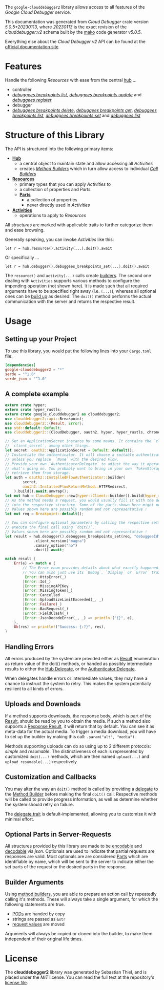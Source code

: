 <!---
DO NOT EDIT !
This file was generated automatically from 'src/generator/templates/api/README.md.mako'
DO NOT EDIT !
-->
The `google-clouddebugger2` library allows access to all features of the *Google Cloud Debugger* service.

This documentation was generated from *Cloud Debugger* crate version *5.0.5+20230113*, where *20230113* is the exact revision of the *clouddebugger:v2* schema built by the [mako](http://www.makotemplates.org/) code generator *v5.0.5*.

Everything else about the *Cloud Debugger* *v2* API can be found at the
[official documentation site](https://cloud.google.com/debugger).
# Features

Handle the following *Resources* with ease from the central [hub](https://docs.rs/google-clouddebugger2/5.0.5+20230113/google_clouddebugger2/CloudDebugger) ... 

* controller
 * [*debuggees breakpoints list*](https://docs.rs/google-clouddebugger2/5.0.5+20230113/google_clouddebugger2/api::ControllerDebuggeeBreakpointListCall), [*debuggees breakpoints update*](https://docs.rs/google-clouddebugger2/5.0.5+20230113/google_clouddebugger2/api::ControllerDebuggeeBreakpointUpdateCall) and [*debuggees register*](https://docs.rs/google-clouddebugger2/5.0.5+20230113/google_clouddebugger2/api::ControllerDebuggeeRegisterCall)
* debugger
 * [*debuggees breakpoints delete*](https://docs.rs/google-clouddebugger2/5.0.5+20230113/google_clouddebugger2/api::DebuggerDebuggeeBreakpointDeleteCall), [*debuggees breakpoints get*](https://docs.rs/google-clouddebugger2/5.0.5+20230113/google_clouddebugger2/api::DebuggerDebuggeeBreakpointGetCall), [*debuggees breakpoints list*](https://docs.rs/google-clouddebugger2/5.0.5+20230113/google_clouddebugger2/api::DebuggerDebuggeeBreakpointListCall), [*debuggees breakpoints set*](https://docs.rs/google-clouddebugger2/5.0.5+20230113/google_clouddebugger2/api::DebuggerDebuggeeBreakpointSetCall) and [*debuggees list*](https://docs.rs/google-clouddebugger2/5.0.5+20230113/google_clouddebugger2/api::DebuggerDebuggeeListCall)




# Structure of this Library

The API is structured into the following primary items:

* **[Hub](https://docs.rs/google-clouddebugger2/5.0.5+20230113/google_clouddebugger2/CloudDebugger)**
    * a central object to maintain state and allow accessing all *Activities*
    * creates [*Method Builders*](https://docs.rs/google-clouddebugger2/5.0.5+20230113/google_clouddebugger2/client::MethodsBuilder) which in turn
      allow access to individual [*Call Builders*](https://docs.rs/google-clouddebugger2/5.0.5+20230113/google_clouddebugger2/client::CallBuilder)
* **[Resources](https://docs.rs/google-clouddebugger2/5.0.5+20230113/google_clouddebugger2/client::Resource)**
    * primary types that you can apply *Activities* to
    * a collection of properties and *Parts*
    * **[Parts](https://docs.rs/google-clouddebugger2/5.0.5+20230113/google_clouddebugger2/client::Part)**
        * a collection of properties
        * never directly used in *Activities*
* **[Activities](https://docs.rs/google-clouddebugger2/5.0.5+20230113/google_clouddebugger2/client::CallBuilder)**
    * operations to apply to *Resources*

All *structures* are marked with applicable traits to further categorize them and ease browsing.

Generally speaking, you can invoke *Activities* like this:

```Rust,ignore
let r = hub.resource().activity(...).doit().await
```

Or specifically ...

```ignore
let r = hub.debugger().debuggees_breakpoints_set(...).doit().await
```

The `resource()` and `activity(...)` calls create [builders][builder-pattern]. The second one dealing with `Activities` 
supports various methods to configure the impending operation (not shown here). It is made such that all required arguments have to be 
specified right away (i.e. `(...)`), whereas all optional ones can be [build up][builder-pattern] as desired.
The `doit()` method performs the actual communication with the server and returns the respective result.

# Usage

## Setting up your Project

To use this library, you would put the following lines into your `Cargo.toml` file:

```toml
[dependencies]
google-clouddebugger2 = "*"
serde = "^1.0"
serde_json = "^1.0"
```

## A complete example

```Rust
extern crate hyper;
extern crate hyper_rustls;
extern crate google_clouddebugger2 as clouddebugger2;
use clouddebugger2::api::Breakpoint;
use clouddebugger2::{Result, Error};
use std::default::Default;
use clouddebugger2::{CloudDebugger, oauth2, hyper, hyper_rustls, chrono, FieldMask};

// Get an ApplicationSecret instance by some means. It contains the `client_id` and 
// `client_secret`, among other things.
let secret: oauth2::ApplicationSecret = Default::default();
// Instantiate the authenticator. It will choose a suitable authentication flow for you, 
// unless you replace  `None` with the desired Flow.
// Provide your own `AuthenticatorDelegate` to adjust the way it operates and get feedback about 
// what's going on. You probably want to bring in your own `TokenStorage` to persist tokens and
// retrieve them from storage.
let auth = oauth2::InstalledFlowAuthenticator::builder(
        secret,
        oauth2::InstalledFlowReturnMethod::HTTPRedirect,
    ).build().await.unwrap();
let mut hub = CloudDebugger::new(hyper::Client::builder().build(hyper_rustls::HttpsConnectorBuilder::new().with_native_roots().unwrap().https_or_http().enable_http1().build()), auth);
// As the method needs a request, you would usually fill it with the desired information
// into the respective structure. Some of the parts shown here might not be applicable !
// Values shown here are possibly random and not representative !
let mut req = Breakpoint::default();

// You can configure optional parameters by calling the respective setters at will, and
// execute the final call using `doit()`.
// Values shown here are possibly random and not representative !
let result = hub.debugger().debuggees_breakpoints_set(req, "debuggeeId")
             .client_version("magna")
             .canary_option("no")
             .doit().await;

match result {
    Err(e) => match e {
        // The Error enum provides details about what exactly happened.
        // You can also just use its `Debug`, `Display` or `Error` traits
         Error::HttpError(_)
        |Error::Io(_)
        |Error::MissingAPIKey
        |Error::MissingToken(_)
        |Error::Cancelled
        |Error::UploadSizeLimitExceeded(_, _)
        |Error::Failure(_)
        |Error::BadRequest(_)
        |Error::FieldClash(_)
        |Error::JsonDecodeError(_, _) => println!("{}", e),
    },
    Ok(res) => println!("Success: {:?}", res),
}

```
## Handling Errors

All errors produced by the system are provided either as [Result](https://docs.rs/google-clouddebugger2/5.0.5+20230113/google_clouddebugger2/client::Result) enumeration as return value of
the doit() methods, or handed as possibly intermediate results to either the 
[Hub Delegate](https://docs.rs/google-clouddebugger2/5.0.5+20230113/google_clouddebugger2/client::Delegate), or the [Authenticator Delegate](https://docs.rs/yup-oauth2/*/yup_oauth2/trait.AuthenticatorDelegate.html).

When delegates handle errors or intermediate values, they may have a chance to instruct the system to retry. This 
makes the system potentially resilient to all kinds of errors.

## Uploads and Downloads
If a method supports downloads, the response body, which is part of the [Result](https://docs.rs/google-clouddebugger2/5.0.5+20230113/google_clouddebugger2/client::Result), should be
read by you to obtain the media.
If such a method also supports a [Response Result](https://docs.rs/google-clouddebugger2/5.0.5+20230113/google_clouddebugger2/client::ResponseResult), it will return that by default.
You can see it as meta-data for the actual media. To trigger a media download, you will have to set up the builder by making
this call: `.param("alt", "media")`.

Methods supporting uploads can do so using up to 2 different protocols: 
*simple* and *resumable*. The distinctiveness of each is represented by customized 
`doit(...)` methods, which are then named `upload(...)` and `upload_resumable(...)` respectively.

## Customization and Callbacks

You may alter the way an `doit()` method is called by providing a [delegate](https://docs.rs/google-clouddebugger2/5.0.5+20230113/google_clouddebugger2/client::Delegate) to the 
[Method Builder](https://docs.rs/google-clouddebugger2/5.0.5+20230113/google_clouddebugger2/client::CallBuilder) before making the final `doit()` call. 
Respective methods will be called to provide progress information, as well as determine whether the system should 
retry on failure.

The [delegate trait](https://docs.rs/google-clouddebugger2/5.0.5+20230113/google_clouddebugger2/client::Delegate) is default-implemented, allowing you to customize it with minimal effort.

## Optional Parts in Server-Requests

All structures provided by this library are made to be [encodable](https://docs.rs/google-clouddebugger2/5.0.5+20230113/google_clouddebugger2/client::RequestValue) and 
[decodable](https://docs.rs/google-clouddebugger2/5.0.5+20230113/google_clouddebugger2/client::ResponseResult) via *json*. Optionals are used to indicate that partial requests are responses 
are valid.
Most optionals are are considered [Parts](https://docs.rs/google-clouddebugger2/5.0.5+20230113/google_clouddebugger2/client::Part) which are identifiable by name, which will be sent to 
the server to indicate either the set parts of the request or the desired parts in the response.

## Builder Arguments

Using [method builders](https://docs.rs/google-clouddebugger2/5.0.5+20230113/google_clouddebugger2/client::CallBuilder), you are able to prepare an action call by repeatedly calling it's methods.
These will always take a single argument, for which the following statements are true.

* [PODs][wiki-pod] are handed by copy
* strings are passed as `&str`
* [request values](https://docs.rs/google-clouddebugger2/5.0.5+20230113/google_clouddebugger2/client::RequestValue) are moved

Arguments will always be copied or cloned into the builder, to make them independent of their original life times.

[wiki-pod]: http://en.wikipedia.org/wiki/Plain_old_data_structure
[builder-pattern]: http://en.wikipedia.org/wiki/Builder_pattern
[google-go-api]: https://github.com/google/google-api-go-client

# License
The **clouddebugger2** library was generated by Sebastian Thiel, and is placed 
under the *MIT* license.
You can read the full text at the repository's [license file][repo-license].

[repo-license]: https://github.com/Byron/google-apis-rsblob/main/LICENSE.md

